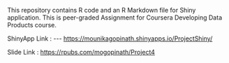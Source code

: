 This repository contains R code and an R Markdown file for Shiny application. This is peer-graded Assignment for Coursera Developing Data Products course. 



ShinyApp Link : ---  https://mounikagopinath.shinyapps.io/ProjectShiny/

Slide Link : https://rpubs.com/mogopinath/Project4


